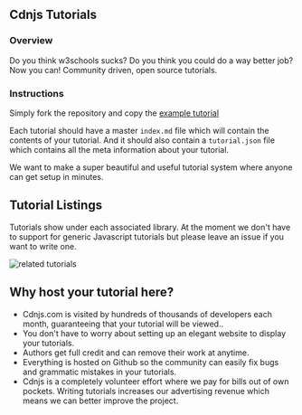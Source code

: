 
## Cdnjs Tutorials

### Overview

Do you think w3schools sucks? Do you think you could do a way better job? Now you can! Community driven, open source tutorials.

### Instructions

Simply fork the repository and copy the [example tutorial](https://github.com/cdnjs/tutorials/tree/master/backbone.js/organizing-backbone-using-modules)

Each tutorial should have a master `index.md` file which will contain the contents of your tutorial. And it should also contain a `tutorial.json` file which contains all the meta information about your tutorial.

We want to make a super beautiful and useful tutorial system where anyone can get setup in minutes.

## Tutorial Listings

Tutorials show under each associated library. At the moment we don't have to support for generic Javascript tutorials but please leave an issue if you want to write one.

![related tutorials](http://i.imgur.com/mDOePCw.png)

## Why host your tutorial here?

* Cdnjs.com is visited by hundreds of thousands of developers each month, guaranteeing that your tutorial will be viewed..
* You don't have to worry about setting up an elegant website to display your tutorials.
* Authors get full credit and can remove their work at anytime.
* Everything is hosted on Github so the community can easily fix bugs and grammatic mistakes in your tutorials.
* Cdnjs is a completely volunteer effort where we pay for bills out of own pockets. Writing tutorials increases our advertising revenue which means we can better improve the project.
